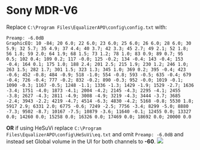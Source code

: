 # Sony MDR-V6
Replace `C:\Program Files\EqualizerAPO\config\config.txt` with:
```
Preamp: -6.0dB
GraphicEQ: 10 -84; 20 6.0; 22 6.0; 23 6.0; 25 6.0; 26 6.0; 28 6.0; 30 5.9; 32 5.7; 35 4.9; 37 4.4; 40 3.7; 42 3.3; 45 2.7; 49 2.1; 52 1.8; 56 1.8; 59 2.0; 64 1.9; 68 1.5; 73 1.2; 78 1.0; 83 0.9; 89 0.7; 95 0.5; 102 0.4; 109 0.2; 117 -0.0; 125 -0.2; 134 -0.4; 143 -0.4; 153 -0.4; 164 0.1; 175 1.0; 188 2.4; 201 2.5; 215 1.9; 230 1.2; 246 1.0; 263 1.5; 282 1.7; 301 1.5; 323 1.3; 345 1.0; 369 0.2; 395 -0.4; 423 -0.6; 452 -0.8; 484 -0.9; 518 -1.0; 554 -0.8; 593 -0.5; 635 -0.4; 679 -0.4; 726 -0.4; 777 -0.2; 832 -0.2; 890 -0.3; 952 -0.0; 1019 -0.1; 1090 -0.3; 1167 -0.5; 1248 -1.1; 1336 -1.3; 1429 -1.9; 1529 -2.7; 1636 -3.4; 1751 -4.0; 1873 -4.1; 2004 -4.2; 2145 -4.3; 2295 -4.1; 2455 -3.8; 2627 -4.3; 2811 -4.9; 3008 -4.9; 3219 -4.3; 3444 -3.7; 3685 -2.4; 3943 -2.2; 4219 -4.7; 4514 -6.3; 4830 -4.2; 5168 -0.8; 5530 1.8; 5917 2.9; 6331 2.0; 6775 -0.6; 7249 -2.5; 7756 -3.4; 8299 -5.0; 8880 -7.3; 9502 -8.7; 10167 -7.5; 10879 -3.6; 11640 -0.1; 12455 0.0; 13327 0.0; 14260 0.0; 15258 0.0; 16326 0.0; 17469 0.0; 18692 0.0; 20000 0.0
```
**OR** if using HeSuVi replace `C:\Program Files\EqualizerAPO\config\HeSuVi\eq.txt` and omit `Preamp: -6.0dB` and instead set Global volume in the UI for both channels to **-60**.
![](https://raw.githubusercontent.com/jaakkopasanen/AutoEq/master/results/SBAF-Serious/headphoncecom/onear/Sony%20MDR-V6/Sony%20MDR-V6.png)